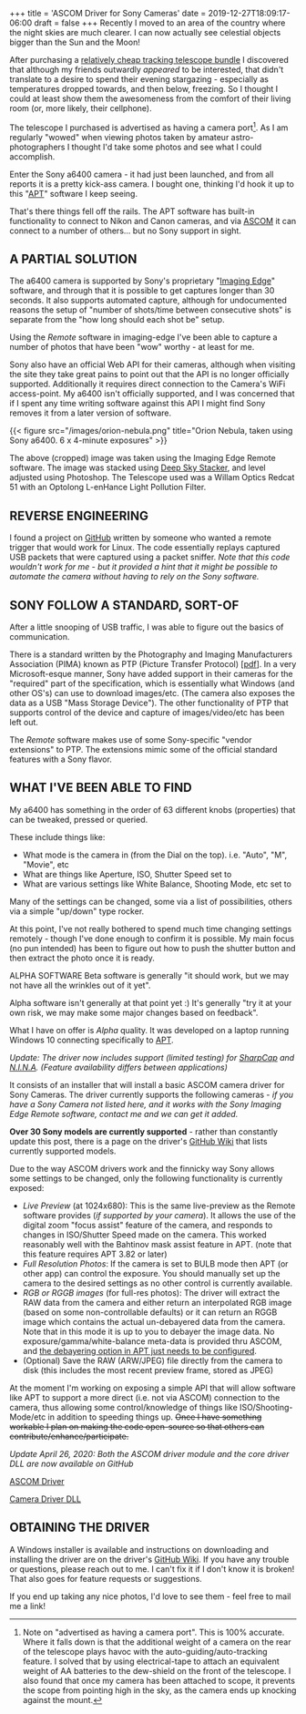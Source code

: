 +++
title = 'ASCOM Driver for Sony Cameras'
date = 2019-12-27T18:09:17-06:00
draft = false
+++
Recently I moved to an area of the country where the night skies are much clearer. I can now actually see celestial objects bigger than the Sun and the Moon!

After purchasing a [relatively cheap tracking telescope bundle](https://www.highpointscientific.com/telescopes/meade-etx-80-observer-telescope-with-backpack-and-audiostar-205002) I discovered that although my friends outwardly *appeared* to be interested, that didn't translate to a desire to spend their evening stargazing - especially as temperatures dropped towards, and then below, freezing. So I thought I could at least show them the awesomeness from the comfort of their living room (or, more likely, their cellphone).

The telescope I purchased is advertised as having a camera port[^1]. As I am regularly "wowed" when viewing photos taken by amateur astro-photographers I thought I'd take some photos and see what I could accomplish.

Enter the Sony a6400 camera - it had just been launched, and from all reports it is a pretty kick-ass camera. I bought one, thinking I'd hook it up to this "[APT](https://www.ideiki.com/astro/)" software I keep seeing.

That's there things fell off the rails. The APT software has built-in functionality to connect to Nikon and Canon cameras, and via [ASCOM](https://ascom-standards.org/) it can connect to a number of others... but no Sony support in sight.

## A PARTIAL SOLUTION
The a6400 camera is supported by Sony's proprietary "[Imaging Edge](https://imagingedge.sony.net/en-us/ie-desktop.html)" software, and through that it is possible to get captures longer than 30 seconds. It also supports automated capture, although for undocumented reasons the setup of "number of shots/time between consecutive shots" is separate from the "how long should each shot be" setup.

Using the *Remote* software in imaging-edge I've been able to capture a number of photos that have been "wow" worthy - at least for me.

Sony also have an official Web API for their cameras, although when visiting the site they take great pains to point out that the API is no longer officially supported. Additionally it requires direct connection to the Camera's WiFi access-point. My a6400 isn't officially supported, and I was concerned that if I spent any time writing software against this API I might find Sony removes it from a later version of software.

{{< figure src="/images/orion-nebula.png" title="Orion Nebula, taken using Sony a6400. 6 x 4-minute exposures" >}}

The above (cropped) image was taken using the Imaging Edge Remote software. The image was stacked using [Deep Sky Stacker](http://deepskystacker.free.fr/), and level adjusted using Photoshop. The Telescope used was a Willam Optics Redcat 51 with an Optolong L-enHance Light Pollution Filter.

## REVERSE ENGINEERING
I found a project on [GitHub](https://github.com/tuyanshuai/alphamote/) written by someone who wanted a remote trigger that would work for Linux. The code essentially replays captured USB packets that were captured using a packet sniffer.
*Note that this code wouldn't work for me - but it provided a hint that it might be possible to automate the camera without having to rely on the Sony software.*

## SONY FOLLOW A STANDARD, SORT-OF
After a little snooping of USB traffic, I was able to figure out the basics of communication.

There is a standard written by the Photography and Imaging Manufacturers Association (PIMA) known as PTP (Picture Transfer Protocol) [[pdf](https://people.ece.cornell.edu/land/courses/ece4760/FinalProjects/f2012/jmv87/site/files/pima15740-2000.pdf)]. In a very Microsoft-esque manner, Sony have added support in their cameras for the "required" part of the specification, which is essentially what Windows (and other OS's) can use to download images/etc. (The camera also exposes the data as a USB "Mass Storage Device"). The other functionality of PTP that supports control of the device and capture of images/video/etc has been left out.

The *Remote* software makes use of some Sony-specific "vendor extensions" to PTP. The extensions mimic some of the official standard features with a Sony flavor.

## WHAT I'VE BEEN ABLE TO FIND
My a6400 has something in the order of 63 different knobs (properties) that can be tweaked, pressed or queried.

These include things like:

* What mode is the camera in (from the Dial on the top). i.e. "Auto", "M", "Movie", etc
* What are things like Aperture, ISO, Shutter Speed set to
* What are various settings like White Balance, Shooting Mode, etc set to

Many of the settings can be changed, some via a list of possibilities, others via a simple "up/down" type rocker.

At this point, I've not really bothered to spend much time changing settings remotely - though I've done enough to confirm it is possible. My main focus (no pun intended) has been to figure out how to push the shutter button and then extract the photo once it is ready.

ALPHA SOFTWARE
Beta software is generally "it should work, but we may not have all the wrinkles out of it yet".

Alpha software isn't generally at that point yet :) It's generally "try it at your own risk, we may make some major changes based on feedback".

What I have on offer is *Alpha* quality. It was developed on a laptop running Windows 10 connecting specifically to [APT](https://ideiki.com/astro/Default.aspx).

*Update: The driver now includes support (limited testing) for [SharpCap](https://www.sharpcap.co.uk/) and [N.I.N.A](https://nighttime-imaging.eu/). (Feature availability differs between applications)*

It consists of an installer that will install a basic ASCOM camera driver for Sony Cameras. The driver currently supports the following cameras - *if you have a Sony Camera not listed here, and it works with the Sony Imaging Edge Remote software, contact me and we can get it added.*

**Over 30 Sony models are currently supported** - rather than constantly update this post, there is a page on the driver's [GitHub Wiki](https://github.com/dougforpres/ASCOMSonyCameraDriver/wiki/Supported-Cameras) that lists currently supported models.

Due to the way ASCOM drivers work and the finnicky way Sony allows some settings to be changed, only the following functionality is currently exposed:

* *Live Preview* (at 1024x680): This is the same live-preview as the Remote software provides (*if supported by your camera*). It allows the use of the digital zoom "focus assist" feature of the camera, and responds to changes in ISO/Shutter Speed made on the camera. This worked reasonably well with the Bahtinov mask assist feature in APT. (note that this feature requires APT 3.82 or later)
* *Full Resolution Photos*: If the camera is set to BULB mode then APT (or other app) can control the exposure. You should manually set up the camera to the desired settings as no other control is currently available.
* *RGB or RGGB images* (for full-res photos): The driver will extract the RAW data from the camera and either return an interpolated RGB image (based on some non-controllable defaults) or it can return an RGGB image which contains the actual un-debayered data from the camera. Note that in this mode it is up to you to debayer the image data. No exposure/gamma/white-balance meta-data is provided thru ASCOM, and [the debayering option in APT just needs to be configured](https://github.com/dougforpres/ASCOMSonyCameraDriver/wiki/Hints-and-Tips-for-Astrophotography-Software#raw-previews-too-green).
* (Optional) Save the RAW (ARW/JPEG) file directly from the camera to disk (this includes the most recent preview frame, stored as JPEG)

At the moment I'm working on exposing a simple API that will allow software like APT to support a more direct (i.e. not via ASCOM) connection to the camera, thus allowing some control/knowledge of things like ISO/Shooting-Mode/etc in addition to speeding things up. ~~Once I have something workable I plan on making the code open-source so that others can contribute/enhance/participate.~~

*Update April 26, 2020: Both the ASCOM driver module and the core driver DLL are now available on GitHub*

[ASCOM Driver](https://github.com/dougforpres/ASCOMSonyCameraDriver)

[Camera Driver DLL](https://github.com/dougforpres/SonyCamera)

## OBTAINING THE DRIVER
A Windows installer is available and instructions on downloading and installing the driver are on the driver's [GitHub Wiki](https://github.com/dougforpres/ASCOMSonyCameraDriver/wiki/Installation).
If you have any trouble or questions, please reach out to me. I can't fix it if I don't know it is broken!
That also goes for feature requests or suggestions.

If you end up taking any nice photos, I'd love to see them - feel free to mail me a link!

[^1]: Note on "advertised as having a camera port". This is 100% accurate. Where it falls down is that the additional weight of a camera on the rear of the telescope plays havoc with the auto-guiding/auto-tracking feature. I solved that by using electrical-tape to attach an equivalent weight of AA batteries to the dew-shield on the front of the telescope. I also found that once my camera has been attached to scope, it prevents the scope from pointing high in the sky, as the camera ends up knocking against the mount.

